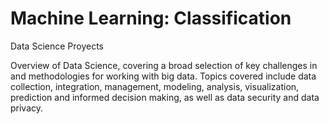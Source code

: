 # Machine Learning: Classification 
Data Science Proyects

Overview of Data Science, covering a broad selection of key challenges in and methodologies for working with big data. 
Topics covered include data collection, integration, management, modeling, analysis, visualization, prediction and informed decision making, as well as data security and data privacy.
